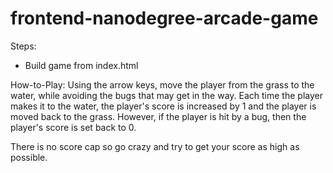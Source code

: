 frontend-nanodegree-arcade-game
===============================

Steps: 
  - Build game from index.html

How-to-Play:
  Using the arrow keys, move the player from the grass to the water, while avoiding the bugs that may get in the way. Each time the player makes it to the water, the player's score is increased by 1 and the player is moved back to the grass. However, if the player is hit by a bug, then the player's score is set back to 0. 

  There is no score cap so go crazy and try to get your score as high as possible.